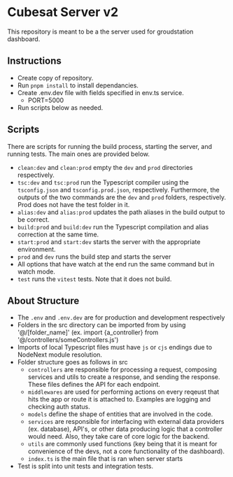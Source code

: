 # Cubesat Server v2
This repository is meant to be a the server used for groudstation dashboard.

## Instructions
- Create copy of repository.
- Run `pnpm install` to install dependancies.
- Create .env.dev file with fields specified in env.ts service.
  - PORT=5000
- Run scripts below as needed.

## Scripts
There are scripts for running the build process, starting the server, and running tests. The main ones are provided below.
- `clean:dev` and `clean:prod` empty the `dev` and `prod` directories respectively.
- `tsc:dev` and `tsc:prod` run the Typescript compiler using the `tsconfig.json` and `tsconfig.prod.json`, respectively. Furthermore, the outputs of the two commands are the `dev` and `prod` folders, respectively. Prod does not have the test folder in it.
- `alias:dev` and `alias:prod` updates the path aliases in the build output to be correct.
- `build:prod` and `build:dev` run the Typescript compilation and alias correction at the same time.
- `start:prod` and `start:dev` starts the server with the appropriate environment.
- `prod` and `dev` runs the build step and starts the server
- All options that have watch at the end run the same command but in watch mode.
- `test` runs the `vitest` tests. Note that it does not build.

## About Structure
- The `.env` and `.env.dev` are for production and development respectively
- Folders in the src directory can be imported from by using '@/[folder_name]' (ex. import {a_controller} from '@/controllers/someControllers.js')
- Imports of local Typescript files must have `js` or `cjs` endings due to NodeNext module resolution.
- Folder structure goes as follows in src
    - `controllers` are responsible for processing a request, composing services and utils to create a response, and sending the response. These files defines the API for each endpoint.
    - `middlewares` are used for performing actions on every reqeust that hits the app or route it is attached to. Examples are logging and checking auth status.
    - `models` define the shape of entities that are involved in the code.
    - `services` are responsible for interfacing with external data providers (ex. database), API's, or other data producing logic that a controller would need. Also, they take care of core logic for the backend.
    - `utils` are commonly used functions (key being that it is meant for convenience of the devs, not a core functionality of the dashboard).
    - `index.ts` is the main file that is ran when server starts
- Test is split into unit tests and integration tests.